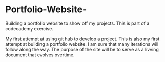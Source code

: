 # Portfolio-Website-
Building a portfolio website to show off my projects.  This is part of a codecademy exercise.

My first attempt at using git hub to develop a project.  This is also my first attempt at building a portfolio website.  I am sure that many iterations will follow along the way.
The purpose of the site will be to serve as a livving document that evolves overtime.
